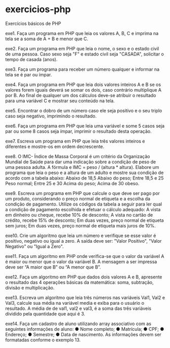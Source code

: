 # exercicios-php
Exercícios básicos de PHP

exe1. Faça um programa em PHP que leia os valores A, B, C e imprima na tela se a soma de A + B e menor que C.

exe2. Faça um programa em PHP que leia o nome, o sexo e o estado civil de uma pessoa. Caso sexo seja "F" e estado civil seja "CASADA", solicitar o tempo de casada (anos).

exe3. Faça um programa para receber um número qualquer e informar na tela se é par ou ímpar.

exe4. Faça um programa em PHP que leia dois valores inteiros A e B se os valores forem iguais deverá se somar os dois, caso contrário multiplique A por B. Ao final de qualquer um dos cálculos deve-se atribuir o resultado para uma variável C e mostrar seu conteúdo na tela.

exe5. Encontrar o dobro de um número caso ele seja positivo e o seu triplo caso seja negativo, imprimindo o resultado.

exe6. Faça um programa em PHP que leia uma variável e some 5 casos seja par ou some 8 casos seja ímpar, imprimir o resultado desta operação.

exe7. Escreva um programa em PHP que leia três valores inteiros e diferentes e mostre-os em ordem decrescente.

exe8. O IMC- Índice de Massa Corporal é um critério da Organização Mundial de Saúde para dar uma indicação sobre a condição de peso de uma pessoa adulta. A fórmula e IMC = peso / (altura * altura). Elabore um programa que leia o peso e a altura de um adulto e mostre sua condição de acordo com a tabela abaixo:
Abaixo de 18,5 Abaixo do peso;
Entre 18,5 e 25 Peso normal;
Entre 25 e 30 Acima do peso;
Acima de 30 obeso.

exe9. Escreva um programa em PHP que calcule o que deve ser pago por um produto, considerando o preço normal de etiqueta e a escolha da condição de pagamento. Utilize os
códigos da tabela a seguir para ler qual a condição de pagamento escolhida e efetuar o cálculo adequado:
A vista em dinheiro ou cheque, recebe 10% de desconto;
A vista no cartão de crédito, recebe 15% de desconto;
Em duas vezes, preço normal de etiqueta sem juros;
Em duas vezes, preço normal de etiqueta mais juros de 10%.

exe10. Crie um algoritmo que leia um número e verifique se esse valor é positivo, negativo ou igual a zero. A saída deve ser: "Valor Positivo", "Valor Negativo" ou "Igual a Zero".

exe11. Faça um algoritmo em PHP onde verifica-se que o valor da variável A é maior ou menor que o valor da variável B. A mensagem a ser impressa deve ser “A maior que B” ou “A menor que B”.

exe12. Faça um algoritmo em PHP que dados dois valores A e B, apresente o resultado das 4 operações básicas da matemática: 
soma, subtração, divisão e multiplicação.

exe13. Escreva um algoritmo que leia três números nas variáveis Val1, Val2 e Val3, calcule sua média na variável media e exiba para o usuário o resultado. A média de de val1, val2 e val3, é a soma das três variáveis dividido pela quantidade que aqui é 3.

exe14. Faça um cadastro de aluno utilizando array associativo com as seguintes informações de aluno:
● Nome completo;
● Matrícula;
● CPF;
● Endereço;
● Semestre;
● Data de nascimento.
As informações devem ser formatadas conforme o exemplo 13.
